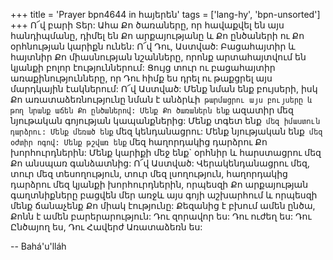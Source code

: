 +++
title = 'Prayer bpn4644 in հայերեն'
tags = ['lang-hy', 'bpn-unsorted']
+++
Ո՜վ բարի Տեր: Ահա Քո ծառաները, որ հավաքվել են այս հանդիպմանը, դիմել են Քո արքայությանը և Քո ընծաների ու Քո օրհնության կարիքն ունեն: Ո՜վ Դու, Աստված: Բացահայտիր և հայտնիր Քո միասնության նշանները, որոնք արտահայտվում են կյանքի բոլոր էություններում: Ցույց տուր ու բացահայտիր առաքինությունները, որ Դու հիմք ես դրել ու թաքցրել այս մարդկային էակներում:
	Ո՜վ Աստված: Մենք նման ենք բույսերի, իսկ Քո առատաձեռնությունը նման է անձրևի` թարմացրու այս բույսերը և թող նրանք աճեն Քո ընծաներով: Մենք Քո ծառաներն ենք` ազատիր մեզ նյութական գոյության կապանքներից: Մենք տգետ ենք` մեզ իմաստուն դարձրու: Մենք մեռած ենք` մեզ կենդանացրու: Մենք նյությական ենք` մեզ օժտիր ոգով: Մենք թշվառ ենք` մեզ հաղորդակից դարձրու Քո խորհուրդներին: Մենք կարիքի մեջ ենք` օրհնիր և հարստացրու մեզ Քո անսպառ գանձատնից: Ո՜վ Աստված: Վերակենդանացրու մեզ, տուր մեզ տեսողություն, տուր մեզ լսողություն, հաղորդակից դարձրու մեզ կյանքի խորհուրդներին, որպեսզի Քո արքայության գաղտնիքները բացվեն մեր առջև այս գոյի աշխարհում և որպեսզի մենք ճանաչենք Քո միակ էությունը: Քեզանից է բխում ամեն ընծա, Քոնն է ամեն բարերարություն:
	Դու զորավոր ես: Դու ուժեղ ես: Դու Ընծայող ես, Դու Հավերժ Առատաձեռն ես:

-- Bahá'u'lláh
